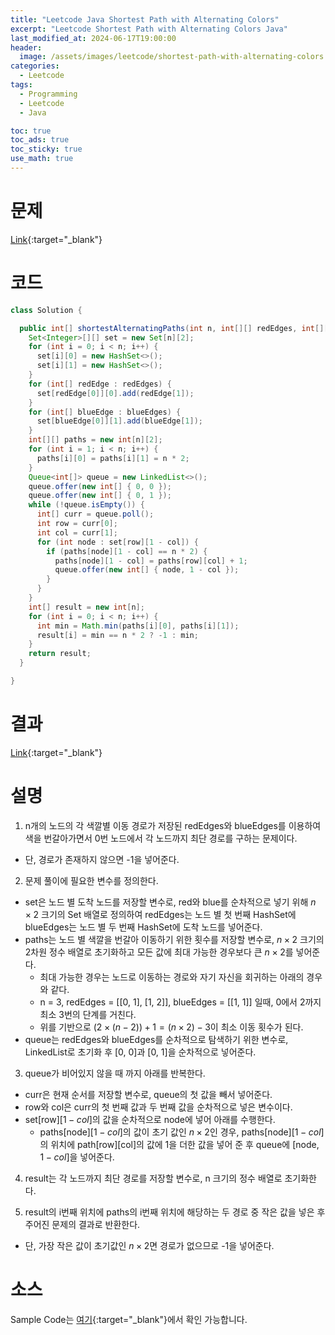 ```yaml
---
title: "Leetcode Java Shortest Path with Alternating Colors"
excerpt: "Leetcode Shortest Path with Alternating Colors Java"
last_modified_at: 2024-06-17T19:00:00
header:
  image: /assets/images/leetcode/shortest-path-with-alternating-colors.png
categories:
  - Leetcode
tags:
  - Programming
  - Leetcode
  - Java

toc: true
toc_ads: true
toc_sticky: true
use_math: true
---
```

# 문제
[Link](https://leetcode.com/problems/shortest-path-with-alternating-colors/){:target="_blank"}

# 코드
```java
class Solution {

  public int[] shortestAlternatingPaths(int n, int[][] redEdges, int[][] blueEdges) {
    Set<Integer>[][] set = new Set[n][2];
    for (int i = 0; i < n; i++) {
      set[i][0] = new HashSet<>();
      set[i][1] = new HashSet<>();
    }
    for (int[] redEdge : redEdges) {
      set[redEdge[0]][0].add(redEdge[1]);
    }
    for (int[] blueEdge : blueEdges) {
      set[blueEdge[0]][1].add(blueEdge[1]);
    }
    int[][] paths = new int[n][2];
    for (int i = 1; i < n; i++) {
      paths[i][0] = paths[i][1] = n * 2;
    }
    Queue<int[]> queue = new LinkedList<>();
    queue.offer(new int[] { 0, 0 });
    queue.offer(new int[] { 0, 1 });
    while (!queue.isEmpty()) {
      int[] curr = queue.poll();
      int row = curr[0];
      int col = curr[1];
      for (int node : set[row][1 - col]) {
        if (paths[node][1 - col] == n * 2) {
          paths[node][1 - col] = paths[row][col] + 1;
          queue.offer(new int[] { node, 1 - col });
        }
      }
    }
    int[] result = new int[n];
    for (int i = 0; i < n; i++) {
      int min = Math.min(paths[i][0], paths[i][1]);
      result[i] = min == n * 2 ? -1 : min;
    }
    return result;
  }

}
```

# 결과
[Link](https://leetcode.com/problems/shortest-path-with-alternating-colors/submissions/1291066563/){:target="_blank"}

# 설명
1. n개의 노드의 각 색깔별 이동 경로가 저장된 redEdges와 blueEdges를 이용하여 색을 번갈아가면서 0번 노드에서 각 노드까지 최단 경로를 구하는 문제이다.
- 단, 경로가 존재하지 않으면 -1을 넣어준다.

2. 문제 풀이에 필요한 변수를 정의한다.
- set은 노드 별 도착 노드를 저장할 변수로, red와 blue를 순차적으로 넣기 위해 $n \times 2$ 크기의 Set 배열로 정의하여 redEdges는 노드 별 첫 번째 HashSet에 blueEdges는 노드 별 두 번째 HashSet에 도착 노드를 넣어준다.
- paths는 노드 별 색깔을 번갈아 이동하기 위한 횟수를 저장할 변수로, $n \times 2$ 크기의 2차원 정수 배열로 초기화하고 모든 값에 최대 가능한 경우보다 큰 $n \times 2$를 넣어준다.
  - 최대 가능한 경우는 노드로 이동하는 경로와 자기 자신을 회귀하는 아래의 경우와 같다.
  - n = 3, redEdges = [[0, 1], [1, 2]], blueEdges = [[1, 1]] 일때, 0에서 2까지 최소 3번의 단계를 거친다.
  - 위를 기반으로 $(2 \times(n - 2)) + 1 = (n \times 2) - 3$이 최소 이동 횟수가 된다.
- queue는 redEdges와 blueEdges를 순차적으로 탐색하기 위한 변수로, LinkedList로 초기화 후 [0, 0]과 [0, 1]을 순차적으로 넣어준다.

3. queue가 비어있지 않을 때 까지 아래를 반복한다.
- curr은 현재 순서를 저장할 변수로, queue의 첫 값을 빼서 넣어준다.
- row와 col은 curr의 첫 번째 값과 두 번째 값을 순차적으로 넣은 변수이다.
- set[row][$1 - col$]의 값을 순차적으로 node에 넣어 아래를 수행한다.
  - paths[node][$1 - col$]의 값이 초기 값인 $n \times 2$인 경우, paths[node][$1 - col$]의 위치에 path[row][col]의 값에 1을 더한 값을 넣어 준 후 queue에 [node, $1 - col$]을 넣어준다.

4. result는 각 노드까지 최단 경로를 저장할 변수로, n 크기의 정수 배열로 초기화한다.

5. result의 i번째 위치에 paths의 i번째 위치에 해당하는 두 경로 중 작은 값을 넣은 후 주어진 문제의 결과로 반환한다.
- 단, 가장 작은 값이 초기값인 $n \times 2$면 경로가 없으므로 -1을 넣어준다.

# 소스
Sample Code는 [여기](https://github.com/GracefulSoul/leetcode/blob/master/src/main/java/gracefulsoul/problems/ShortestPathWithAlternatingColors.java){:target="_blank"}에서 확인 가능합니다.